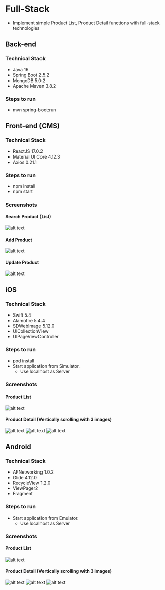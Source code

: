 # Full-Stack
- Implement simple Product List, Product Detail functions with full-stack technologies

## Back-end
### Technical Stack
- Java 16
- Spring Boot 2.5.2
- MongoDB 5.0.2
- Apache Maven 3.8.2

### Steps to run
- mvn spring-boot:run

## Front-end (CMS)
### Technical Stack
- ReactJS 17.0.2
- Material UI Core 4.12.3
- Axios 0.21.1

### Steps to run
- npm install
- npm start

### Screenshots
#### Search Product (List)
![alt text](https://github.com/tuanpq/static/blob/master/full-stack/images/fs_fe_product_list.png "Search Product (List)")

#### Add Product
![alt text](https://github.com/tuanpq/static/blob/master/full-stack/images/fs_fe_add_product.png "Add Product")

#### Update Product
![alt text](https://github.com/tuanpq/static/blob/master/full-stack/images/fs_fe_update_product.png "Update Product")

## iOS
### Technical Stack
- Swift 5.4
- Alamofire 5.4.4
- SDWebImage 5.12.0
- UICollectionView
- UIPageViewController

### Steps to run
- pod install
- Start application from Simulator.
  - Use localhost as Server

### Screenshots
#### Product List
![alt text](https://github.com/tuanpq/static/blob/master/full-stack/images/fs_ios_product_list.png "Product List")

#### Product Detail (Vertically scrolling with 3 images)
![alt text](https://github.com/tuanpq/static/blob/master/full-stack/images/fs_ios_product_detail_1.png "Product Detail 1") ![alt text](https://github.com/tuanpq/static/blob/master/full-stack/images/fs_ios_product_detail_2.png "Product Detail 2") ![alt text](https://github.com/tuanpq/static/blob/master/full-stack/images/fs_ios_product_detail_3.png "Product Detail 3")

## Android
### Technical Stack
- AFNetworking 1.0.2
- Glide 4.12.0
- RecycleView 1.2.0
- ViewPager2
- Fragment

### Steps to run
- Start application from Emulator.
  - Use localhost as Server

### Screenshots
#### Product List
![alt text](https://github.com/tuanpq/static/blob/master/full-stack/images/fs_android_product_list.png "Product List")

#### Product Detail (Vertically scrolling with 3 images)
![alt text](https://github.com/tuanpq/static/blob/master/full-stack/images/fs_android_product_detail_1.png "Product Detail 1") ![alt text](https://github.com/tuanpq/static/blob/master/full-stack/images/fs_android_product_detail_2.png "Product Detail 2") ![alt text](https://github.com/tuanpq/static/blob/master/full-stack/images/fs_android_product_detail_3.png "Product Detail 3")
